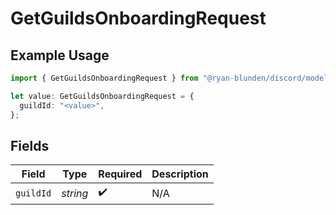 # GetGuildsOnboardingRequest

## Example Usage

```typescript
import { GetGuildsOnboardingRequest } from "@ryan-blunden/discord/models/operations";

let value: GetGuildsOnboardingRequest = {
  guildId: "<value>",
};
```

## Fields

| Field              | Type               | Required           | Description        |
| ------------------ | ------------------ | ------------------ | ------------------ |
| `guildId`          | *string*           | :heavy_check_mark: | N/A                |